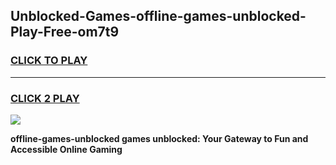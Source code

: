 
## Unblocked-Games-offline-games-unblocked-Play-Free-om7t9
<h3>
<a href="https://premium76.site?title=offline-games-unblocked&ref=20M">CLICK TO PLAY</a></h3>
<hr>

<h3>
<a href="https://premium76.site?title=offline-games-unblocked&ref=20M">CLICK 2 PLAY</a>
  
</h3>

<a href="https://premium76.site?title=offline-games-unblocked&ref=19M"><img src="https://clearcache.store/games.png"></a>


**offline-games-unblocked games unblocked: Your Gateway to Fun and Accessible Online Gaming**
